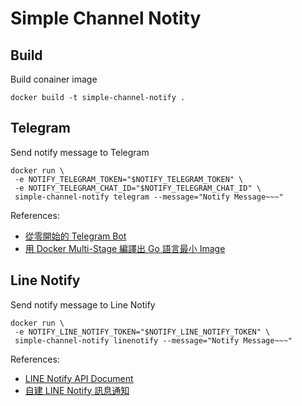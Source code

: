 # Simple Channel Notity

## Build

Build conainer image

```
docker build -t simple-channel-notify .
```

## Telegram

Send notify message to Telegram

```
docker run \
 -e NOTIFY_TELEGRAM_TOKEN="$NOTIFY_TELEGRAM_TOKEN" \
 -e NOTIFY_TELEGRAM_CHAT_ID="$NOTIFY_TELEGRAM_CHAT_ID" \
 simple-channel-notify telegram --message="Notify Message~~~"
```

References:

- [從零開始的 Telegram Bot](https://blog.sean.taipei/2017/05/telegram-bot)
- [用 Docker Multi-Stage 編譯出 Go 語言最小 Image](https://blog.wu-boy.com/2017/04/build-minimal-docker-container-using-multi-stage-for-go-app/)

## Line Notify

Send notify message to Line Notify

```
docker run \
 -e NOTIFY_LINE_NOTIFY_TOKEN="$NOTIFY_LINE_NOTIFY_TOKEN" \
 simple-channel-notify linenotify --message="Notify Message~~~"
```

References:

- [LINE Notify API Document](https://notify-bot.line.me/doc/en/)
- [自建 LINE Notify 訊息通知](https://www.oxxostudio.tw/articles/201806/line-notify.html)
